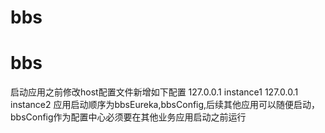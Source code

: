 # bbs
# bbs
 启动应用之前修改host配置文件新增如下配置
 127.0.0.1 instance1
 127.0.0.1 instance2
应用启动顺序为bbsEureka,bbsConfig,后续其他应用可以随便启动，bbsConfig作为配置中心必须要在其他业务应用启动之前运行

